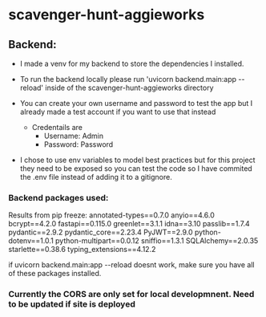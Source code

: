 # scavenger-hunt-aggieworks


## Backend:
- I made a venv for my backend to store the dependencies I installed.

- To run the backend locally please run 'uvicorn backend.main:app --reload' inside of the scavenger-hunt-aggieworks directory

- You can create your own username and password to test the app but I already made a test account if you want to use that instead
    - Credentails are 
        - Username: Admin 
        - Password: Password

- I chose to use env variables to model best practices but for this project they need to be exposed so you can test the code so I have commited the .env file instead of adding it to a gitignore.

### Backend packages used:
Results from pip freeze:
annotated-types==0.7.0
anyio==4.6.0
bcrypt==4.2.0
fastapi==0.115.0
greenlet==3.1.1
idna==3.10
passlib==1.7.4
pydantic==2.9.2
pydantic_core==2.23.4
PyJWT==2.9.0
python-dotenv==1.0.1
python-multipart==0.0.12
sniffio==1.3.1
SQLAlchemy==2.0.35
starlette==0.38.6
typing_extensions==4.12.2

if uvicorn backend.main:app --reload doesnt work, make sure you have all of these packages installed.

### Currently the CORS are only set for local developmnent. Need to be updated if site is deployed